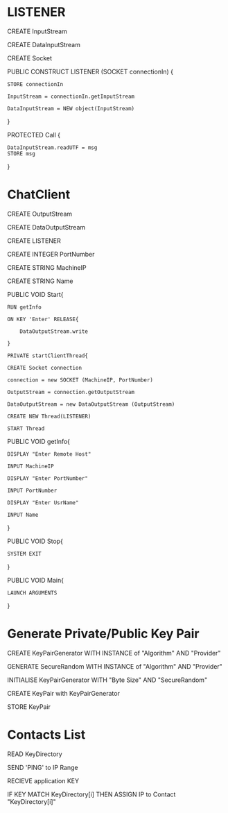 # LISTENER

CREATE InputStream

CREATE DataInputStream

CREATE Socket

PUBLIC CONSTRUCT LISTENER (SOCKET connectionIn)
{
	
	STORE connectionIn
	
	InputStream = connectionIn.getInputStream
	
	DataInputStream = NEW object(InputStream)
}

PROTECTED Call
{

	DataInputStream.readUTF = msg
	STORE msg
}

# ChatClient

CREATE OutputStream

CREATE DataOutputStream

CREATE LISTENER

CREATE INTEGER PortNumber

CREATE STRING MachineIP

CREATE STRING Name

PUBLIC VOID Start{

	RUN getInfo

	ON KEY 'Enter' RELEASE{
	
		DataOutputStream.write
		
	}
	
	PRIVATE startClientThread{
	
	CREATE Socket connection 

	connection = new SOCKET (MachineIP, PortNumber)
	
	OutputStream = connection.getOutputStream
	
	DataOutputStream = new DataOutputStream (OutputStream)
	
	CREATE NEW Thread(LISTENER)
	
	START Thread

PUBLIC VOID getInfo{
	
	DISPLAY "Enter Remote Host"
	
	INPUT MachineIP
	
	DISPLAY "Enter PortNumber"
	
	INPUT PortNumber
	
	DISPLAY "Enter UsrName"
	
	INPUT Name
	
}

PUBLIC VOID Stop{

	SYSTEM EXIT
	
}

PUBLIC VOID Main{

	LAUNCH ARGUMENTS
	
}

# Generate Private/Public Key Pair

CREATE KeyPairGenerator WITH INSTANCE of "Algorithm" AND "Provider"

GENERATE SecureRandom WITH INSTANCE of "Algorithm" AND "Provider"

INITIALISE KeyPairGenerator WITH "Byte Size" AND "SecureRandom"

CREATE KeyPair with KeyPairGenerator

STORE KeyPair

# Contacts List 

READ KeyDirectory

SEND 'PING' to IP Range

RECIEVE application KEY

IF KEY MATCH KeyDirectory[i] THEN ASSIGN IP to Contact "KeyDirectory[i]"
